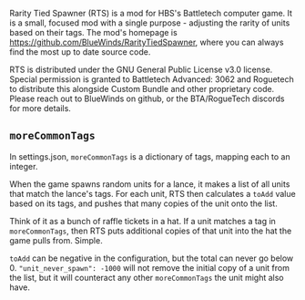 Rarity Tied Spawner (RTS) is a mod for HBS's Battletech computer game. It is a small, focused mod with a single purpose - adjusting the rarity of units based on their tags. The mod's homepage is https://github.com/BlueWinds/RarityTiedSpawner, where you can always find the most up to date source code.

RTS is distributed under the GNU General Public License v3.0 license. Special permission is granted to Battletech Advanced: 3062 and Roguetech to distribute this alongside Custom Bundle and other proprietary code. Please reach out to BlueWinds on github, or the BTA/RogueTech discords for more details.

## `moreCommonTags`
In settings.json, `moreCommonTags` is a dictionary of tags, mapping each to an integer.

When the game spawns random units for a lance, it makes a list of all units that match the lance's tags. For each unit, RTS then calculates a `toAdd` value based on its tags, and pushes that many copies of the unit onto the list.

Think of it as a bunch of raffle tickets in a hat. If a unit matches a tag in `moreCommonTags`, then RTS puts additional copies of that unit into the hat the game pulls from. Simple.

`toAdd` can be negative in the configuration, but the total can never go below 0. `"unit_never_spawn": -1000` will not remove the initial copy of a unit from the list, but it will counteract any other `moreCommonTags` the unit might also have.
